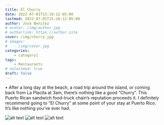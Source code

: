 ```yaml
---
title: El Churry
date: 2022-07-01T15:10:12-05:00
lastmod: 2022-07-01T15:10:12-05:00
author: Jose Benitez
# avatar: /img/author.jpg
# authorlink: https://author.site
cover: /img/churry.jpg
# images:
#   - /img/cover.jpg
categories:
    - category1
tags:
    - Restaurants
# nolastmod: true
draft: false
---
```


• After a long day at the beach, a road trip around the island, or coming back from La Placita at 3am, there’s nothing like a good “Churry”. This Puerto Rican sandwich food-truck chain’s reputation proceeds it. I definitely recommend going to “El Churry” at some point of your stay at Puerto Rico. It’s like nothing you’ve ever had.

![alt text](/img/churry0.jpg)
![alt text](/img/churry2.jpg)
![alt text](/img/churry1.jpg)